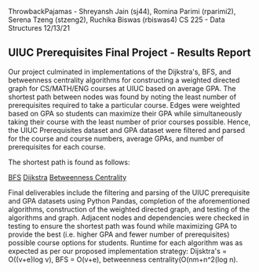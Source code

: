ThrowbackPajamas - Shreyansh Jain (sj44), Romina Parimi (rparimi2), Serena Tzeng (stzeng2), Ruchika Biswas (rbiswas4)
CS 225 - Data Structures
12/13/21

## UIUC Prerequisites Final Project - Results Report

Our project culminated in implementations of the Dijkstra's, BFS, and betweenness centrality algorithms for constructing a weighted directed graph for CS/MATH/ENG courses at UIUC based on average GPA. The shortest path between nodes was found by noting the least number of prerequisites required to take a particular course. Edges were weighted based on GPA so students can maximize their GPA while simultaneously taking their course with the least number of prior courses possible. Hence, the UIUC Prerequisites dataset and GPA dataset were filtered and parsed for the course and course numbers, average GPAs, and number of prerequisites for each course.

The shortest path is found as follows:

[BFS](example_outputs/bfs_example1.txt)
[Dijkstra](example_outputs/dijkstra_example1.txt)
[Betweenness Centrality](example_outputs/betweenness_example1.txt)

Final deliverables include the filtering and parsing of the UIUC prerequisite and GPA datasets using Python Pandas, completion of the aforementioned algorithms, construction of the weighted directed graph, and testing of the algorithms and graph. Adjacent nodes and dependencies were checked in testing to ensure the shortest path was found while maximizing GPA to provide the best (i.e. higher GPA and fewer number of prerequisites) possible course options for students. Runtime for each algorithm was as expected as per our proposed implementation strategy: Dijsktra's = O((v+e)log v), BFS = O(v+e), betweenness centrality(O(nm+n^2(log n).
